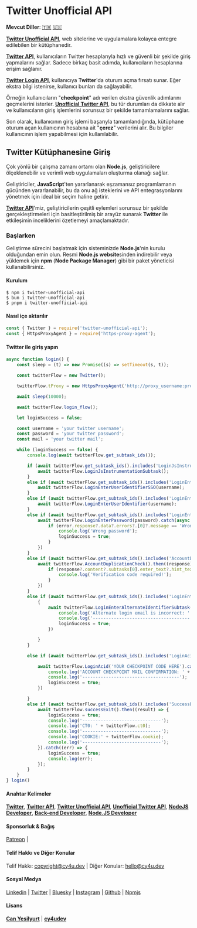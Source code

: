 # Twitter Unofficial API

**Mevcut Diller**: [🇹🇷](https://cy4u.dev/Twitter-Unofficial-API/tr "Turkish") [🇺🇸](https://cy4u.dev/Twitter-Unofficial-API/ "English") 

[**Twitter Unofficial API**](https://cy4u.dev/Twitter-Unofficial-API/tr "Twitter Unofficial API"), web sitelerine ve uygulamalara kolayca entegre edilebilen bir kütüphanedir.

[**Twitter API**](https://cy4u.dev/Twitter-Unofficial-API/tr "Twitter API"), kullanıcıların Twitter hesaplarıyla hızlı ve güvenli bir şekilde giriş yapmalarını sağlar. Sadece birkaç basit adımda, kullanıcıların hesaplarına erişim sağlanır.

[**Twitter Login API**](https://cy4u.dev/Twitter-Unofficial-API/tr "Twitter Login API"), kullanıcıya **Twitter**'da oturum açma fırsatı sunar. Eğer ekstra bilgi istenirse, kullanıcı bunları da sağlayabilir.

Örneğin kullanıcıların "**checkpoint**" adı verilen ekstra güvenlik adımlarını geçmelerini isterler. [**Unofficial Twitter API**](https://cy4u.dev/Twitter-Unofficial-API/tr "Unofficial Twitter API"), bu tür durumları da dikkate alır ve kullanıcıların giriş işlemlerini sorunsuz bir şekilde tamamlamalarını sağlar.

Son olarak, kullanıcının giriş işlemi başarıyla tamamlandığında, kütüphane oturum açan kullanıcının hesabına ait "**çerez**" verilerini alır. Bu bilgiler kullanıcının işlem yapabilmesi için kullanılabilir.

## Twitter Kütüphanesine Giriş

Çok yönlü bir çalışma zamanı ortamı olan **Node.js**, geliştiricilere ölçeklenebilir ve verimli web uygulamaları oluşturma olanağı sağlar.

Geliştiriciler, **JavaScript**'ten yararlanarak eşzamansız programlamanın gücünden yararlanabilir, bu da onu ağ isteklerini ve API entegrasyonlarını yönetmek için ideal bir seçim haline getirir.

[**Twitter API**](https://cy4u.dev/Twitter-Unofficial-API/tr "Twitter API")'miz, geliştiricilerin çeşitli eylemleri sorunsuz bir şekilde gerçekleştirmeleri için basitleştirilmiş bir arayüz sunarak **Twitter** ile etkileşimin inceliklerini özetlemeyi amaçlamaktadır.

### Başlarken

Geliştirme sürecini başlatmak için sisteminizde **Node.js**'nin kurulu olduğundan emin olun. Resmi **Node.js website**sinden indirebilir veya yüklemek için **npm** (**Node Package Manager**) gibi bir paket yöneticisi kullanabilirsiniz.


#### Kurulum

```
$ npm i twitter-unofficial-api
$ bun i twitter-unofficial-api
$ pnpm i twitter-unofficial-api
```

#### Nasıl içe aktarılır

```js
const { Twitter } = require('twitter-unofficial-api');
const { HttpsProxyAgent } = require('https-proxy-agent');
```


#### Twitter ile giriş yapın

```js
async function login() {
    const sleep = (t) => new Promise((s) => setTimeout(s, t));

    const twitterFlow = new Twitter();

    twitterFlow.tProxy = new HttpsProxyAgent('http://proxy_username:proxy_password@proxy_ip:proxy_port');

    await sleep(10000);

    await twitterFlow.login_flow();

    let loginSuccess = false;

    const username = 'your twitter username';
    const password = 'your twitter password';
    const mail = 'your twitter mail';

    while (loginSuccess == false) {
        console.log(await twitterFlow.get_subtask_ids());

        if (await twitterFlow.get_subtask_ids().includes('LoginJsInstrumentationSubtask')) {
            await twitterFlow.LoginJsInstrumentationSubtask();
        }
        else if (await twitterFlow.get_subtask_ids().includes('LoginEnterUserIdentifierSSO')) {
            await twitterFlow.LoginEnterUserIdentifierSSO(username);
        }
        else if (await twitterFlow.get_subtask_ids().includes('LoginEnterUserIdentifier')) {
            await twitterFlow.LoginEnterUserIdentifier(username);
        }
        else if (await twitterFlow.get_subtask_ids().includes('LoginEnterPassword')) {
            await twitterFlow.LoginEnterPassword(password).catch(async (error) => {
                if (error.response?.data?.errors?.[0]?.message == 'Wrong password!') {
                    console.log('Wrong password');
                    loginSuccess = true;
                }
            })
        }
        else if (await twitterFlow.get_subtask_ids().includes('AccountDuplicationCheck')) {
            await twitterFlow.AccountDuplicationCheck().then((response) => {
                if (response?.content?.subtasks[0].enter_text?.hint_text == 'Verification Code') {
                    console.log('Verification code required!');
                }
            })
        }
        else if (await twitterFlow.get_subtask_ids().includes('LoginEnterAlternateIdentifierSubtask')) {
            {
                await twitterFlow.LoginEnterAlternateIdentifierSubtask(mail).catch(err => {
                    console.log('Alternate login email is incorrect: ' + username, ':', password);
                    console.log('-------------------------------------');
                    loginSuccess = true;
                })

            }
        }

        else if (await twitterFlow.get_subtask_ids().includes('LoginAcid')) {

            await twitterFlow.LoginAcid('YOUR CHECKPOINT CODE HERE').catch(err => {
                console.log('ACCOUNT CHECKPOINT MAIL CONFIRMATION: ' + err.response.data.errors[0].message + ' -> ' + username, ':', password);
                console.log('-------------------------------------');
                loginSuccess = true;
            })

        }
        else if (await twitterFlow.get_subtask_ids().includes('SuccessExit')) {
            await twitterFlow.successExit().then((result) => {
                loginSuccess = true;
                console.log('------------------------------');
                console.log('CT0: ' + twitterFlow.ct0);
                console.log('------------------------------');
                console.log('COOKIE:' + twitterFlow.cookie);
                console.log('------------------------------');
            }).catch((err) => {
                loginSuccess = true;
                console.log(err);
            });
        }
    }
} login()
```

#### Anahtar Kelimeler

[**Twitter**](https://cy4u.dev/Twitter-Unofficial-API/tr "Twitter"), [**Twitter API**](https://cy4u.dev/Twitter-Unofficial-API/tr "Twitter API"), [**Twitter Unofficial API**](https://cy4u.dev/Twitter-Unofficial-API/tr "Twitter Unofficial API"), [**Unofficial Twitter API**](https://cy4u.dev/Twitter-Unofficial-API/tr "Unofficial Twitter API"), [**NodeJS Developer**](https://cy4u.dev "NodeJS Developer"), [**Back-end Developer**](https://cy4u.dev "Back-end Developer"), [**Node.JS Developer**](https://cy4u.dev "Node.JS Developer")

#### Sponsorluk & Bağış

[Patreon](https://patreon.com/cy4udev "cy4udev patreon") |

#### Telif Hakkı ve Diğer Konular

Telif Hakkı: [copyright@cy4u.dev](mailto:copyright@cy4u.dev "copyright@cy4u.dev") | Diğer Konular: [hello@cy4u.dev](mailto:hello@cy4u.dev "hello@cy4u.dev")

#### Sosyal Medya

[Linkedin](https://www.linkedin.com/company/cy4udev/ "cy4udev linkedin") | [Twitter](https://twitter.com/cy4udev "cy4udev twitter") | [Bluesky](https://bsky.app/profile/cy4u.dev "cy4udev bluesky") | [Instagram](https://instagram.com/cy4udev "cy4udev instagram") | [Github](https://github.com/cy4udev "cy4udev github") | [Npmjs](https://www.npmjs.com/~cy4udev "cy4udev npmjs")

#### Lisans

[**Can Yesilyurt**](https://canyesilyurt.com "Can Yesilyurt") | [**cy4udev**](https://cy4u.dev "cy4udev")